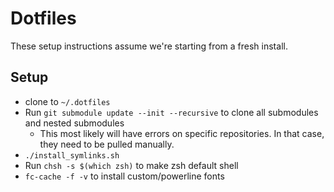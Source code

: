 # Dotfiles

These setup instructions assume we're starting from a fresh install.

## Setup
* clone to `~/.dotfiles`
* Run `git submodule update --init --recursive` to clone all submodules and
  nested submodules
  * This most likely will have errors on specific repositories. In that case,
    they need to be pulled manually.
* `./install_symlinks.sh`
* Run `chsh -s $(which zsh)` to make zsh default shell
* `fc-cache -f -v` to install custom/powerline fonts
